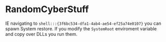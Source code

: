 # RandomCyberStuff

IE navigating to `shell:::{3f6bc534-dfa1-4ab4-ae54-ef25a74e0107}` you can spawn System restore. If you modify the `SystemRoot` enviroment variable and copy over DLLs you run them.
